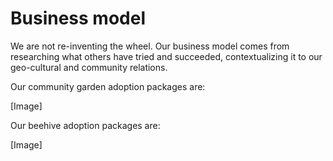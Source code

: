 # Business model

We are not re-inventing the wheel. Our business model comes from researching what others have tried and succeeded, contextualizing it to our geo-cultural and community relations.

Our community garden adoption packages are:

\[Image]

Our beehive adoption packages are:

\[Image]
